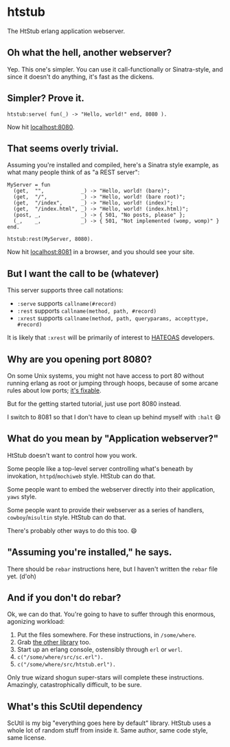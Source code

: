 htstub
======

The HtStub erlang application webserver.

Oh what the hell, another webserver?
------------------------------------

Yep.  This one's simpler.  You can use it call-functionally or Sinatra-style, and since it doesn't do anything, it's fast as the dickens.

Simpler?  Prove it.
-------------------

```
htstub:serve( fun(_) -> "Hello, world!" end, 8080 ).
```

Now hit [localhost:8080](http://localhost:8080).

That seems overly trivial.
--------------------------

Assuming you're installed and compiled, here's a Sinatra style example, as what many people think of as "a REST server":

```
MyServer = fun
  (get,  "",            _) -> "Hello, world! (bare)";
  (get,  "/",           _) -> "Hello, world! (bare root)";
  (get,  "/index",      _) -> "Hello, world! (index)";
  (get,  "/index.html", _) -> "Hello, world! (index.html)";
  (post, _,             _) -> { 501, "No posts, please" };
  (_,    _,             _) -> { 501, "Not implemented (womp, womp)" }
end.

htstub:rest(MyServer, 8080).
```

Now hit [localhost:8081](http://localhost:8081) in a browser, and you should see your site.

But I want the call to be (whatever)
------------------------------------

This server supports three call notations:

* `:serve` supports `callname(#record)`
* `:rest` supports `callname(method, path, #record)`
* `:xrest` supports `callname(method, path, queryparams, accepttype, #record)`

It is likely that `:xrest` will be primarily of interest to [HATEOAS](http://timelessrepo.com/haters-gonna-hateoas) developers.

Why are you opening port 8080?
------------------------------

On some Unix systems, you might not have access to port 80 without running erlang as root or jumping through hoops, because of some arcane rules about low ports; [it's fixable](#fixinglowports).

But for the getting started tutorial, just use port 8080 instead.

I switch to 8081 so that I don't have to clean up behind myself with `:halt` :smile:

What do you mean by "Application webserver?"
--------------------------------------------

HtStub doesn't want to control how you work.

Some people like a top-level server controlling what's beneath by invokation, `httpd`/`mochiweb` style.  HtStub can do that.

Some people want to embed the webserver directly into their application, `yaws` style.

Some people want to provide their webserver as a series of handlers, `cowboy`/`misultin` style.  HtStub can do that.

There's probably other ways to do this too.  :smile:

"Assuming you're installed," he says.
-------------------------------------

There should be `rebar` instructions here, but I haven't written the `rebar` file yet.  (d'oh)

And if you don't do rebar?
--------------------------

Ok, we can do that.  You're going to have to suffer through this enormous, agonizing workload:

1. Put the files somewhere.  For these instructions, in `/some/where`.
1. Grab [the other library](https://github.com/StoneCypher/scutil.github.com) too.
1. Start up an erlang console, ostensibly through `erl` or `werl`.
1. `c("/some/where/src/sc.erl").`
1. `c("/some/where/src/htstub.erl").`

Only true wizard shogun super-stars will complete these instructions.  Amazingly, catastrophically difficult, to be sure.

What's this ScUtil dependency
-----------------------------

ScUtil is my big "everything goes here by default" library.  HtStub uses a whole lot of random stuff from inside it.  Same author, same code style, same license.